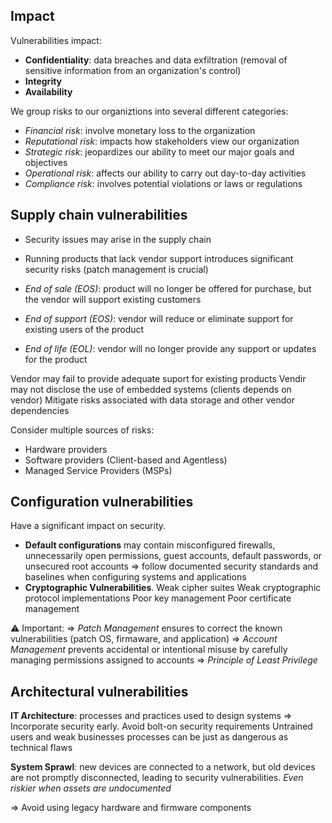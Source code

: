
## Impact

Vulnerabilities impact:
- **Confidentiality**: data breaches and data exfiltration (removal of sensitive information from an organization's control)
- **Integrity**
- **Availability**

We group risks to our organiztions into several different categories:
- *Financial risk*: involve monetary loss to the organization
- *Reputational risk*: impacts how stakeholders view our organization
- *Strategic risk*: jeopardizes our ability to meet our major goals and objectives
- *Operational risk*: affects our ability to carry out day-to-day activities
- *Compliance risk*: involves potential violations or laws or regulations

## Supply chain vulnerabilities

- Security issues may arise in the supply chain
- Running products that lack vendor support introduces significant security risks (patch management is crucial)

- *End of sale (EOS)*: product will no longer be offered for purchase, but the vendor will support existing customers
- *End of support (EOS)*: vendor will reduce or eliminate support for existing users of the product
- *End of life (EOL)*: vendor will no longer provide any support or updates for the product

Vendor may fail to provide adequate suport for existing products
Vendir may not disclose the use of embedded systems (clients depends on vendor)
Mitigate risks associated with data storage and other vendor dependencies

Consider multiple sources of risks:
- Hardware providers
- Software providers (Client-based and Agentless)
- Managed Service Providers (MSPs)

## Configuration vulnerabilities

Have a significant impact on security.
- **Default configurations** may contain misconfigured firewalls, unnecessarily open permissions, guest accounts, default passwords, or unsecured root accounts => follow documented security standards and baselines when configuring systems and applications
- **Cryptographic Vulnerabilities**.
	Weak cipher suites
	Weak cryptographic protocol implementations
	Poor key management
	Poor certificate management

⚠ Important:
=> *Patch Management* ensures to correct the known vulnerabilities (patch OS, firmaware, and application)
=> *Account Management* prevents accidental or intentional misuse by carefully managing permissions assigned to accounts
=> *Principle of Least Privilege*

## Architectural vulnerabilities

**IT Architecture**: processes and practices used to design systems
=> Incorporate security early. Avoid bolt-on security requirements
Untrained users and weak businesses processes can be just as dangerous as technical flaws

**System Sprawl**: new devices are connected to a network, but old devices are not promptly disconnected, leading to security vulnerabilities. *Even riskier when assets are undocumented*

=> Avoid using legacy hardware and firmware components